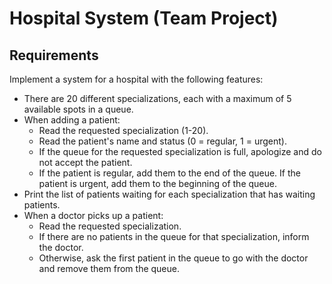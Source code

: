 # Hospital System (Team Project)
## Requirements
Implement a system for a hospital with the following features:

- There are 20 different specializations, each with a maximum of 5 available spots in a queue.
- When adding a patient:
  - Read the requested specialization (1-20).
  - Read the patient's name and status (0 = regular, 1 = urgent).
  - If the queue for the requested specialization is full, apologize and do not accept the patient.
  - If the patient is regular, add them to the end of the queue. If the patient is urgent, add them to the beginning of the queue.
- Print the list of patients waiting for each specialization that has waiting patients.
- When a doctor picks up a patient:
  - Read the requested specialization.
  - If there are no patients in the queue for that specialization, inform the doctor.
  - Otherwise, ask the first patient in the queue to go with the doctor and remove them from the queue.
